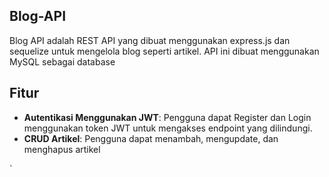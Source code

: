 ## Blog-API
Blog API adalah REST API yang dibuat menggunakan express.js dan sequelize untuk mengelola blog seperti artikel. API ini dibuat menggunakan MySQL sebagai database

## Fitur
- **Autentikasi Menggunakan JWT**: Pengguna dapat Register dan Login menggunakan token JWT untuk mengakses endpoint yang dilindungi.
- **CRUD Artikel**: Pengguna dapat menambah, mengupdate, dan menghapus artikel


`

